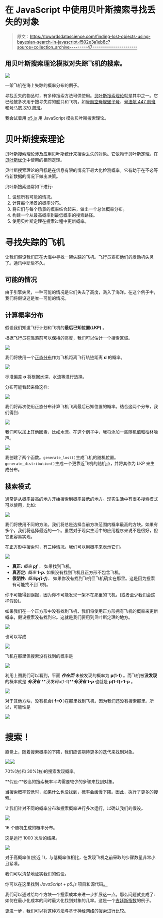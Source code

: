 # 在 JavaScript 中使用贝叶斯搜索寻找丢失的对象

> 原文：<https://towardsdatascience.com/finding-lost-objects-using-bayesian-search-in-javascript-f502e3a1eb8c?source=collection_archive---------47----------------------->

## 用贝叶斯搜索理论模拟对失踪飞机的搜索。

![](img/da2e6c38e9156fe476d66c31a868aaff.png)

一架飞机在海上失踪的概率分布的例子。

寻找丢失的物品时，有多种搜索方法可供使用。[贝叶斯搜索理论](https://en.wikipedia.org/wiki/Bayesian_search_theory)就是其中之一。它已经被多次用于搜寻失踪的船只和飞机，如[号航空母舰蝎子号](https://en.wikipedia.org/wiki/USS_Scorpion_(SSN-589))、[号法航 447 航班](https://en.wikipedia.org/wiki/Air_France_Flight_447)和[号马航 370 航班](https://en.wikipedia.org/wiki/Malaysia_Airlines_Flight_370)。

我会试着用 [p5.js](https://p5js.org/) 用 JavaScript 模拟贝叶斯搜索理论。

# 贝叶斯搜索理论

贝叶斯搜索理论涉及应用贝叶斯统计来搜索丢失的对象。它依赖于贝叶斯定理。在[贝叶斯优化](https://en.wikipedia.org/wiki/Bayesian_optimization)中使用的相同定理。

贝叶斯搜索理论的目标是在信息有限的情况下最大化检测概率。它有助于在不必等待新数据的情况下做出决策。

贝叶斯搜索通常如下进行:

1.  设想所有可能的情况。
2.  计算每个场景的概率分布。
3.  将它们与每个场景的概率结合起来，做出一个总体概率分布。
4.  构建一个从最高概率到最低概率的搜索路径。
5.  使用贝叶斯定理在搜索过程中更新概率。

# 寻找失踪的飞机

让我们假设我们正在大海中寻找一架失踪的飞机。飞行员宣布他们的发动机失灵了。通讯中断后不久。

## 可能的情况

由于引擎失灵，一种可能的情况是它们失去了高度，溅入了海洋。在这个例子中，我们将假设这是唯一可能的情况。

## 计算概率分布

假设我们知道飞行计划和飞机的**最后已知位置(LKP)** 。

根据飞行员在溅落前可以保持的高度，我们可以估计一个搜索区域。

![](img/daee92a30a5f61e8f0bbb2e22b416cb6.png)

我们将使用一个[正态分布](https://en.wikipedia.org/wiki/Normal_distribution)作为飞机距离飞行轨迹距离 **d** 的概率。

![](img/bbff47c4563bcd7ac5b0ac67639f78c1.png)

标准偏差 **σ** 将根据水深、水流等进行选择。

分布可能看起来像这样:

![](img/675712396eb116aa0cd62d5cb4b8ee30.png)

我们将再次使用正态分布计算飞机飞离最后已知位置的概率。结合这两个分布，我们得到:

![](img/f8b52bda7429bf7800cd5bc1d976f3fc.png)

我们可以加上其他因素，比如水流。在这个例子中，我将添加一些随机值和柏林噪声。

![](img/016d2966aaf93c67b68f5292d27ad3f5.png)

我创建了两个函数。`generate_lost()`生成飞机的随机位置。`generate_distribution()`生成一个更靠近飞机的随机点，并将其作为 LKP 来生成分布。

## 搜索模式

通常是从概率最高的地方开始搜索到概率最低的地方。现实生活中有很多搜索模式可以使用，比如:

![](img/af24dea26a741493958ef416379d307a.png)

我们将使用不同的方法。我们将总是选择当前方块范围内概率最高的方块。如果有多个，我们将选择最近的一个。虽然对于现实生活中的应用程序来说不是很好，但它更容易实现。

在正方形中搜索时，有三种情况。我们可以用概率来表示它们。

![](img/7e564d1903d28ab7aed4bc4c2e5c3846.png)

*   **真正:** *概率* ***pf*** *。* 如果找到飞机。
*   **真否定:** *概率* ***1-p.*** 如果没有找到飞机且正方形不包含飞机。
*   **假阴性:** *概率****p(1-f)****。* 如果你没有找到飞机但飞机确实在那里。这是因为搜索有可能找不到飞机。

你不可能得到误报，因为你不可能发现一架不在那里的飞机。(或者至少我们会这样假设)。

如果我们在一个正方形中没有找到飞机，我们将使用正方形拥有飞机的概率来更新概率，假设搜索没有找到它。这就是我们要用到贝叶斯定理的地方。

![](img/8258604add45f83672d659d8f519a129.png)

也可以写成

![](img/6f0cdf4242f466bd00979b8273755bba.png)

飞机在那里但搜索没有找到的概率是

![](img/cef9ef41f73b9e898fc58ef7c8412322.png)

利用上图我们可以看到，平面 ***存在而*** 未被发现的概率为 **p(1-f)** 。而飞机被**没发现**的概率就是 ***有没有*** ***没发现*p(1-f)*****有没有 1-p*** 也就是 **p(1-f)+1-p** 。

![](img/5dce26344e0236f3a05f150947166c71.png)

对于其他方块，没有机会( **f=0** )在那里找到飞机，因为我们还没有搜索那里。所以，可能性是

![](img/ea59ab7f0d78ecf0498de1d15adbfb83.png)

# 搜索！

直觉上，随着搜索概率的下降，我们应该期待更多的迭代来找到对象。

![](img/b2405d92b629360d59fb8a7c85db4352.png)![](img/a8b712c83a004ff0a4a6a4ecee9dfec2.png)

70%(左)和 30%(右)的搜索发现概率。

**假设:**较高的搜索概率平均需要较少的步骤来找到对象。

当搜索概率较低时，如果什么也没找到，概率会缓慢下降。因此，执行了更多的搜索。

让我们针对不同的概率分布和搜索概率进行多次运行，以确认我们的假设。

![](img/6b0168ef82d22a410e04db1a8837d82f.png)

16 个随机生成的概率分布。

这是运行 1000 次后的结果。

![](img/49ca24748c83f4128ee49c923ac957c2.png)

对于高概率值(接近 1)，与低概率值相比，在发现飞机之前采取的步骤数量非常小且紧凑。

我们可以清楚地证实我们的假设。

你可以在这里找到 *JavaScript + p5.js* 项目和源代码[。](https://editor.p5js.org/BilHim/sketches/3gsKfQCTx)

我们可以通过给每个方块一个搜索成本来进一步扩展这一点。那么问题就变成了:如何在最小化成本的同时最大化找到对象的几率。这是一个[吉廷斯指数](https://en.wikipedia.org/wiki/Gittins_index)的例子。

更进一步，我们可以将这种方法与基于神经网络的搜索进行比较。